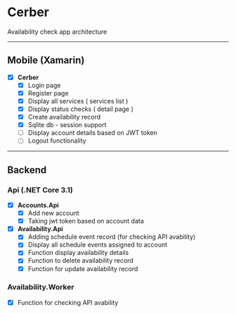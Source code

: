 # Cerber
Availability check app architecture

---

## Mobile (Xamarin)
- [x] **Cerber**
    - [x] Login page
    - [x] Register page
    - [x] Display all services ( services list )
    - [x] Display status checks ( detail page )
    - [x] Create availability record
    - [x] Sqlite db - session support
    - [ ] Display account details based on JWT token
    - [ ] Logout functionality

---
## Backend
### Api (.NET Core 3.1)
- [x] **Accounts.Api**
    - [x] Add new account
    - [x] Taking jwt token based on account data
- [x] **Availability.Api**
    - [x] Adding schedule event record (for checking API avability)
    - [x] Display all schedule events assigned to account
    - [x] Function display availability details
    - [x] Function to delete availability record
    - [x] Function for update availability record

### Availability.Worker
- [x] Function for checking API avability